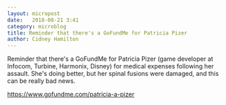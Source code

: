 ```yaml
---
layout: micropost
date:   2018-08-21 3:41
category: microblog
title: Reminder that there's a GoFundMe for Patricia Pizer
author: Cidney Hamilton
---
```


Reminder that there's a GoFundMe for Patricia Pizer (game developer at Infocom, Turbine, Harmonix, Disney) for medical expenses following her assault. She's doing better, but her spinal fusions were damaged, and this can be really bad news. 

<a href="https://www.gofundme.com/patricia-a-pizer">https://www.gofundme.com/patricia-a-pizer</a>